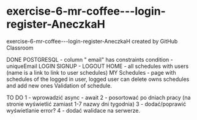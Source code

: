 # exercise-6-mr-coffee---login-register-AneczkaH
exercise-6-mr-coffee---login-register-AneczkaH created by GitHub Classroom

DONE
POSTGRESQL - column " email" has constraints condition - uniqueEmail
LOGIN
SIGNUP - 
LOGOUT
HOME - all schedules with users (name is a link to link to user schedules)
MY Schedules - page with schedules of the logged in user, logged user can delete owns schedules and add new ones
Validation of schedule.


TO DO
1 - wprowadzić async - await
2 -  posortować po dniach pracy (na stronie wyświetlić zamiast 1-7 nazwy dni tygodnia)
3 - dodać/poprawić wyświetlanie error?
4 - dodać walidace na serwerze.
